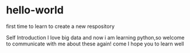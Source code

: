 # hello-world
first time to learn to create a new respository

Self Introduction
I love big data and now i am learning python,so welcome to communicate with me about these
again! come I
hope you to learn well
